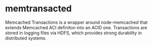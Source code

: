 memtransacted
=============

Memcached Transactions is a wrapper around node-memcached that extends Memcached ACI definiton into an ACID one. Transactions are stored in logging files via HDFS, which provides strong durability in distributed systems.
